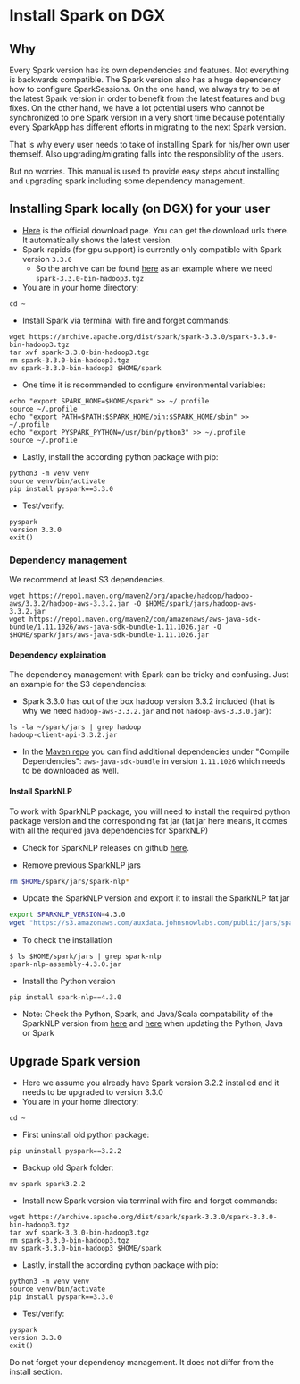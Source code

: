 # Install Spark on DGX

## Why

Every Spark version has its own dependencies and features. Not everything is backwards compatible. The Spark version also has a huge dependency how to configure SparkSessions. On the one hand, we always try to be at the latest Spark version in order to benefit from the latest features and bug fixes. On the other hand, we have a lot potential users who cannot be synchronized to one Spark version in a very short time because potentially every SparkApp has different efforts in migrating to the next Spark version.

That is why every user needs to take of installing Spark for his/her own user themself. Also upgrading/migrating falls into the responsiblity of the users.

But no worries. This manual is used to provide easy steps about installing and upgrading spark including some dependency management.

## Installing Spark locally (on DGX) for your user

- [Here](https://spark.apache.org/downloads.html) is the official download page. You can get the download urls there. It automatically shows the latest version.
- Spark-rapids (for gpu support) is currently only compatible with Spark version `3.3.0` 
    - So the archive can be found [here](https://archive.apache.org/dist/spark/spark-3.3.0/) as an example where we need `spark-3.3.0-bin-hadoop3.tgz`
- You are in your home directory:
```
cd ~
```
- Install Spark via terminal with fire and forget commands:
```
wget https://archive.apache.org/dist/spark/spark-3.3.0/spark-3.3.0-bin-hadoop3.tgz
tar xvf spark-3.3.0-bin-hadoop3.tgz
rm spark-3.3.0-bin-hadoop3.tgz
mv spark-3.3.0-bin-hadoop3 $HOME/spark
```
- One time it is recommended to configure environmental variables:
```
echo "export SPARK_HOME=$HOME/spark" >> ~/.profile
source ~/.profile
echo "export PATH=$PATH:$SPARK_HOME/bin:$SPARK_HOME/sbin" >> ~/.profile
echo "export PYSPARK_PYTHON=/usr/bin/python3" >> ~/.profile
source ~/.profile
```
- Lastly, install the according python package with pip:
```
python3 -m venv venv
source venv/bin/activate
pip install pyspark==3.3.0
```
- Test/verify:
```
pyspark
version 3.3.0
exit()
```

### Dependency management

We recommend at least S3 dependencies.
```
wget https://repo1.maven.org/maven2/org/apache/hadoop/hadoop-aws/3.3.2/hadoop-aws-3.3.2.jar -O $HOME/spark/jars/hadoop-aws-3.3.2.jar
wget https://repo1.maven.org/maven2/com/amazonaws/aws-java-sdk-bundle/1.11.1026/aws-java-sdk-bundle-1.11.1026.jar -O $HOME/spark/jars/aws-java-sdk-bundle-1.11.1026.jar
```

#### Dependency explaination

The dependency management with Spark can be tricky and confusing. Just an example for the S3 dependencies:
- Spark 3.3.0 has out of the box hadoop version 3.3.2 included (that is why we need `hadoop-aws-3.3.2.jar` and not `hadoop-aws-3.3.0.jar`):
```
ls -la ~/spark/jars | grep hadoop
hadoop-client-api-3.3.2.jar
```
- In the [Maven repo](https://mvnrepository.com/artifact/org.apache.hadoop/hadoop-aws/3.3.2) you can find additional dependencies under "Compile Dependencies": `aws-java-sdk-bundle` in version `1.11.1026` which needs to be downloaded as well.

#### Install SparkNLP

To work with SparkNLP package, you will need to install the required python package version and the corresponding fat jar (fat jar here means, it comes with all the required java dependencies for SparkNLP)

- Check for SparkNLP releases on github [here](https://github.com/JohnSnowLabs/spark-nlp/releases/).

- Remove previous SparkNLP jars
```bash
rm $HOME/spark/jars/spark-nlp*
```

- Update the SparkNLP version and export it to install the SparkNLP fat jar
```bash
export SPARKNLP_VERSION=4.3.0
wget "https://s3.amazonaws.com/auxdata.johnsnowlabs.com/public/jars/spark-nlp-assembly-${SPARKNLP_VERSION}.jar" -O $HOME/spark/jars/spark-nlp-assembly-${SPARKNLP_VERSION}.jar
```

- To check the installation
```
$ ls $HOME/spark/jars | grep spark-nlp
spark-nlp-assembly-4.3.0.jar
```

- Install the Python version
```
pip install spark-nlp==4.3.0
```

- Note: Check the Python, Spark, and Java/Scala compatability of the SparkNLP version from [here](https://github.com/JohnSnowLabs/spark-nlp#scala-and-python-support) and [here](https://github.com/JohnSnowLabs/spark-nlp#apache-spark-support) when updating the Python, Java or Spark

## Upgrade Spark version

- Here we assume you already have Spark version 3.2.2 installed and it needs to be upgraded to version 3.3.0
- You are in your home directory:
```
cd ~
```
- First uninstall old python package:
```
pip uninstall pyspark==3.2.2
```
- Backup old Spark folder:
```
mv spark spark3.2.2
```
- Install new Spark version via terminal with fire and forget commands:
```
wget https://archive.apache.org/dist/spark/spark-3.3.0/spark-3.3.0-bin-hadoop3.tgz
tar xvf spark-3.3.0-bin-hadoop3.tgz
rm spark-3.3.0-bin-hadoop3.tgz
mv spark-3.3.0-bin-hadoop3 $HOME/spark
```
- Lastly, install the according python package with pip:
```
python3 -m venv venv
source venv/bin/activate
pip install pyspark==3.3.0
```
- Test/verify:
```
pyspark
version 3.3.0
exit()
```

Do not forget your dependency management. It does not differ from the install section.